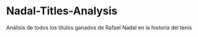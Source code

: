 # Nadal-Titles-Analysis
Análisis de todos los títulos ganados de Rafael Nadal en la historia del tenis 
